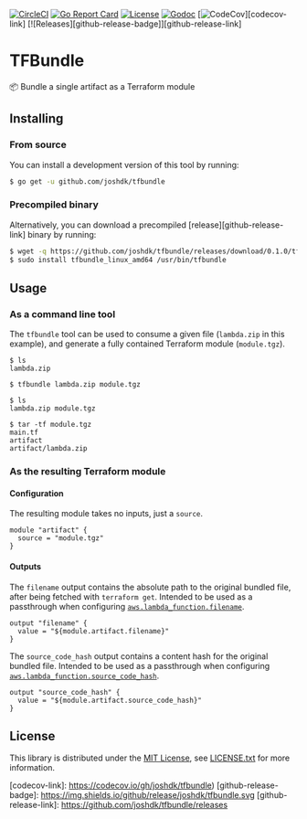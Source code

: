 [![CircleCI][circleci-badge]][circleci-link]
[![Go Report Card][go-report-card-badge]][go-report-card-link]
[![License][license-badge]][license-link]
[![Godoc][godoc-badge]][godoc-link]
[![CodeCov][codecov-badge]][codecov-link]
[![Releases][github-release-badge]][github-release-link]

# TFBundle

📦 Bundle a single artifact as a Terraform module

## Installing

### From source

You can install a development version of this tool by running:

```bash
$ go get -u github.com/joshdk/tfbundle
```

### Precompiled binary

Alternatively, you can download a precompiled [release][github-release-link] binary by running:

```bash
$ wget -q https://github.com/joshdk/tfbundle/releases/download/0.1.0/tfbundle_linux_amd64
$ sudo install tfbundle_linux_amd64 /usr/bin/tfbundle
```

## Usage

### As a command line tool

The `tfbundle` tool can be used to consume a given file (`lambda.zip` in this example), and generate a fully contained Terraform module (`module.tgz`).

```
$ ls
lambda.zip

$ tfbundle lambda.zip module.tgz

$ ls
lambda.zip module.tgz

$ tar -tf module.tgz
main.tf
artifact
artifact/lambda.zip
```

### As the resulting Terraform module

#### Configuration

The resulting module takes no inputs, just a `source`.

```hcl
module "artifact" {
  source = "module.tgz"
}
```

#### Outputs

The `filename` output contains the absolute path to the original bundled file, after being fetched with `terraform get`. Intended to be used as a passthrough when configuring [`aws.lambda_function.filename`](https://www.terraform.io/docs/providers/aws/r/lambda_function.html#filename).

```hcl
output "filename" {
  value = "${module.artifact.filename}"
}
```

The `source_code_hash` output contains a content hash for the original bundled file. Intended to be used as a passthrough when configuring [`aws.lambda_function.source_code_hash`](https://www.terraform.io/docs/providers/aws/r/lambda_function.html#source_code_hash).

```hcl
output "source_code_hash" {
  value = "${module.artifact.source_code_hash}"
}
```

## License

This library is distributed under the [MIT License][license-link], see [LICENSE.txt][license-file] for more information.

[circleci-badge]:        https://circleci.com/gh/joshdk/tfbundle.svg?&style=shield
[circleci-link]:         https://circleci.com/gh/joshdk/workflows/tfbundle/tree/master
[go-report-card-badge]:  https://goreportcard.com/badge/github.com/joshdk/tfbundle
[go-report-card-link]:   https://goreportcard.com/report/github.com/joshdk/tfbundle
[license-badge]:         https://img.shields.io/badge/license-MIT-green.svg
[license-file]:          https://github.com/joshdk/tfbundle/blob/master/LICENSE.txt
[license-link]:          https://opensource.org/licenses/MIT
[godoc-badge]:           https://godoc.org/github.com/joshdk/tfbundle/bundle?status.svg
[godoc-link]:            https://godoc.org/github.com/joshdk/tfbundle/bundle
[codecov-badge]:         https://codecov.io/gh/joshdk/tfbundle/branch/master/graph/badge.svg
[codecov-link]:          https://codecov.io/gh/joshdk/tfbundle)
[github-release-badge]:  https://img.shields.io/github/release/joshdk/tfbundle.svg
[github-release-link]:   https://github.com/joshdk/tfbundle/releases
